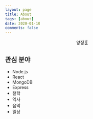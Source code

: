 ```yaml
---
layout: page
title: About
tags: [about]
date: 2020-01-10
comments: false
---
```

    
<center>양정훈</center>

## 관심 분야
* Node.js
* React
* MongoDB
* Express
* 철학
* 역사
* 음악
* 일상

